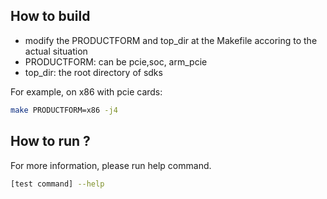 ## How to build
 * modify the PRODUCTFORM and top_dir at the Makefile accoring to the actual situation
 * PRODUCTFORM: can be pcie,soc, arm_pcie
 * top_dir: the root directory of sdks

For example, on x86 with pcie cards:
``` bash
make PRODUCTFORM=x86 -j4
```
## How to run ?

For more information, please run help command.
``` bash 
[test command] --help
```

